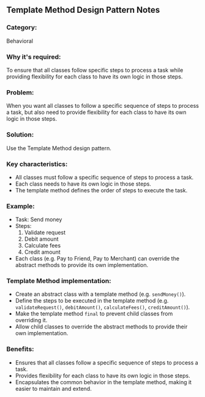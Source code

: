 ## Template Method Design Pattern Notes

### Category: 
Behavioral

### Why it's required: 
To ensure that all classes follow specific steps to process a task while providing flexibility for each class to have its own logic in those steps.

### Problem: 
When you want all classes to follow a specific sequence of steps to process a task, but also need to provide flexibility for each class to have its own logic in those steps.

### Solution: 
Use the Template Method design pattern.

### Key characteristics:

* All classes must follow a specific sequence of steps to process a task.
* Each class needs to have its own logic in those steps.
* The template method defines the order of steps to execute the task.

### Example:

* Task: Send money
* Steps:
    1. Validate request
    2. Debit amount
    3. Calculate fees
    4. Credit amount
* Each class (e.g. Pay to Friend, Pay to Merchant) can override the abstract methods to provide its own implementation.

### Template Method implementation:

* Create an abstract class with a template method (e.g. `sendMoney()`).
* Define the steps to be executed in the template method (e.g. `validateRequest()`, `debitAmount()`, `calculateFees()`, `creditAmount()`).
* Make the template method `final` to prevent child classes from overriding it.
* Allow child classes to override the abstract methods to provide their own implementation.

### Benefits:

* Ensures that all classes follow a specific sequence of steps to process a task.
* Provides flexibility for each class to have its own logic in those steps.
* Encapsulates the common behavior in the template method, making it easier to maintain and extend.